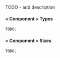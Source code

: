 TODO - add description

#### < Component > Types

```jsx
TODO;
```

#### < Component > Sizes

```jsx
TODO;
```
